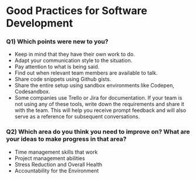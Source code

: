 # Good Practices for Software Development

### Q1) Which points were new to you?
- Keep in mind that they have their own work to do.
- Adapt your communication style to the situation.
- Pay attention to what is being said.
- Find out when relevant team members are available to talk.
- Share code snippets using Github gists.
- Share the entire setup using sandbox environments like Codepen, Codesandbox.
- Some companies use Trello or Jira for documentation. If your team is not using any of these tools, write down the requirements and share it with the team.
This will help you receive prompt feedback and will also serve as a reference for subsequent conversations.

### Q2) Which area do you think you need to improve on? What are your ideas to make progress in that area?
- Time management skills that work
- Project management abilities
- Stress Reduction and Overall Health
- Accountability for the Environment
